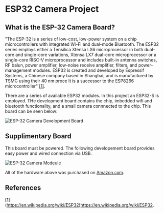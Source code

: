 # ESP32 Camera Project

## What is the ESP-32 Camera Board?

"The ESP-32 is a series of low-cost, low-power system on a chip microcontrollers with integrated Wi-Fi and dual-mode Bluetooth. The ESP32 series employs either a Tensilica Xtensa LX6 microprocessor in both dual-core and single-core variations, Xtensa LX7 dual-core microprocessor or a single-core RISC-V microprocessor and includes built-in antenna switches, RF balun, power amplifier, low-noise receive amplifier, filters, and power-management modules. ESP32 is created and developed by Espressif Systems, a Chinese company based in Shanghai, and is manufactured by TSMC using their 40 nm proce It is a successor to the ESP8266 microcontroller" [[1]](#1).

There are a series of available ESP32 modules. In this project an ESP32-S is employed. THe development board contains the chip, imbedded wifi and bluetooth functionality, and a small camera connnected to the chip. This board can be seen below:

![ESP-32 Camera Development Board](https://github.com/cgrundman/esp32_image_processor/blob/main/esp32_cam.png)

## Supplimentary Board

This board must be powered. The following developement board provides easy power and wired connection via USB.

![ESP-32 Camera Modeule](https://github.com/cgrundman/esp32_image_processor/blob/main/esp32_cam_board.png)

All of the hardware above was purchased on [Amazon.com](https://www.amazon.de/gp/product/B08P1NMPLL/ref=ppx_yo_dt_b_asin_title_o06_s00?ie=UTF8&th=1).

## References
<a id="1">[1]</a> 
(https://en.wikipedia.org/wiki/ESP32)https://en.wikipedia.org/wiki/ESP32.

